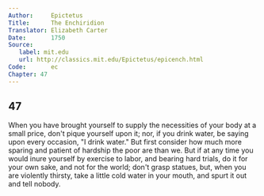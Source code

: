 ```yaml
---
Author:     Epictetus  
Title:      The Enchiridion  
Translator: Elizabeth Carter  
Date:       1750  
Source:
   label: mit.edu
   url: http://classics.mit.edu/Epictetus/epicench.html
Code:       ec  
Chapter: 47
---
```

##  47

When you have brought yourself to supply the necessities of your body at a
small price, don't pique yourself upon it; nor, if you drink water, be saying
upon every occasion, "I drink water." But first consider how much more sparing
and patient of hardship the poor are than we. But if at any time you would
inure yourself by exercise to labor, and bearing hard trials, do it for your
own sake, and not for the world; don't grasp statues, but, when you are
violently thirsty, take a little cold water in your mouth, and spurt it out and
tell nobody.


